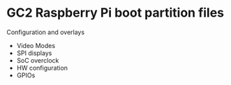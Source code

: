 # GC2 Raspberry Pi boot partition files 

Configuration and overlays
 - Video Modes
 - SPI displays
 - SoC overclock
 - HW configuration
 - GPIOs



